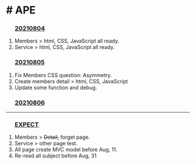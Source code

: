 <h1># APE</h1>
<ol>
  <h3><u>20210804</u></h3>
  <li>Members > html, CSS, JavaScript all ready.</li>
  <li>Service > html, CSS, JavaScript all ready.</li>
</ol>
<ol>
 <h3><u>20210805</u></h3>
  <li>Fix Members CSS question: Asymmetry.</li>
  <li>Create members detail > html, CSS, JavaScript</li>
  <li>Update some function and debug.</li>
</ol>
<ol>
  <h3><u>20210806</u></h3>
</ol>
<hr>
<ol>
  <h3><u>EXPECT</u></h3>
  <li>Members > <del>Detail,</del> forget page.</li>
  <li>Service > other page test.</li>
  <li>All page create MVC model before Aug, 11.</li>
  <li>Re-read all subject before Aug, 31</li>
</ol>
